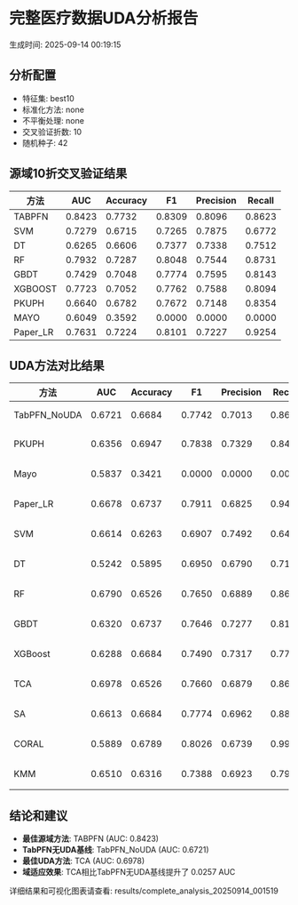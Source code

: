 # 完整医疗数据UDA分析报告

生成时间: 2025-09-14 00:19:15

## 分析配置

- 特征集: best10
- 标准化方法: none
- 不平衡处理: none
- 交叉验证折数: 10
- 随机种子: 42

## 源域10折交叉验证结果

| 方法 | AUC | Accuracy | F1 | Precision | Recall |
|------|-----|----------|----|-----------| -------|
| TABPFN | 0.8423 | 0.7732 | 0.8309 | 0.8096 | 0.8623 |
| SVM | 0.7279 | 0.6715 | 0.7265 | 0.7875 | 0.6772 |
| DT | 0.6265 | 0.6606 | 0.7377 | 0.7338 | 0.7512 |
| RF | 0.7932 | 0.7287 | 0.8048 | 0.7544 | 0.8731 |
| GBDT | 0.7429 | 0.7048 | 0.7774 | 0.7595 | 0.8143 |
| XGBOOST | 0.7723 | 0.7052 | 0.7762 | 0.7588 | 0.8094 |
| PKUPH | 0.6640 | 0.6782 | 0.7672 | 0.7148 | 0.8354 |
| MAYO | 0.6049 | 0.3592 | 0.0000 | 0.0000 | 0.0000 |
| Paper_LR | 0.7631 | 0.7224 | 0.8101 | 0.7227 | 0.9254 |

## UDA方法对比结果

| 方法 | AUC | Accuracy | F1 | Precision | Recall | 类型 |
|------|-----|----------|----|-----------| -------|------|
| TabPFN_NoUDA | 0.6721 | 0.6684 | 0.7742 | 0.7013 | 0.8640 | TabPFN基线 |
| PKUPH | 0.6356 | 0.6947 | 0.7838 | 0.7329 | 0.8474 | 传统基线 |
| Mayo | 0.5837 | 0.3421 | 0.0000 | 0.0000 | 0.0000 | 传统基线 |
| Paper_LR | 0.6678 | 0.6737 | 0.7911 | 0.6825 | 0.9429 | 传统基线 |
| SVM | 0.6614 | 0.6263 | 0.6907 | 0.7492 | 0.6468 | 机器学习基线 |
| DT | 0.5242 | 0.5895 | 0.6950 | 0.6790 | 0.7199 | 机器学习基线 |
| RF | 0.6790 | 0.6526 | 0.7650 | 0.6889 | 0.8628 | 机器学习基线 |
| GBDT | 0.6320 | 0.6737 | 0.7646 | 0.7277 | 0.8135 | 机器学习基线 |
| XGBoost | 0.6288 | 0.6684 | 0.7490 | 0.7317 | 0.7737 | 机器学习基线 |
| TCA | 0.6978 | 0.6526 | 0.7660 | 0.6879 | 0.8640 | UDA方法 |
| SA | 0.6613 | 0.6684 | 0.7774 | 0.6962 | 0.8800 | UDA方法 |
| CORAL | 0.5889 | 0.6789 | 0.8026 | 0.6739 | 0.9920 | UDA方法 |
| KMM | 0.6510 | 0.6316 | 0.7388 | 0.6923 | 0.7920 | UDA方法 |

## 结论和建议

- **最佳源域方法**: TABPFN (AUC: 0.8423)
- **TabPFN无UDA基线**: TabPFN_NoUDA (AUC: 0.6721)
- **最佳UDA方法**: TCA (AUC: 0.6978)
- **域适应效果**: TCA相比TabPFN无UDA基线提升了 0.0257 AUC

详细结果和可视化图表请查看: results/complete_analysis_20250914_001519